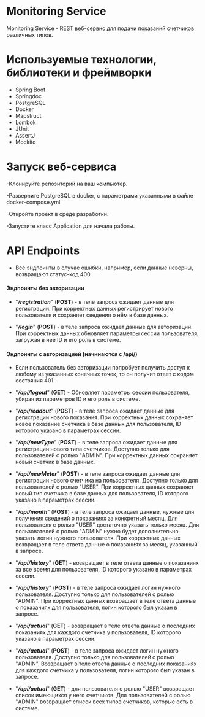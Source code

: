 # Monitoring Service
Monitoring Service - REST веб-сервис для подачи показаний счетчиков различных типов.

# Используемые технологии, библиотеки и фреймворки
- Spring Boot
- Springdoc
- PostgreSQL
- Docker
- Mapstruct
- Lombok
- JUnit
- AssertJ
- Mockito
# Запуск веб-сервиса
-Клонируйте репозиторий на ваш компьютер.

-Разверните PostgreSQL в docker, с параметрами указанными в файле docker-compose.yml

-Откройте проект в среде разработки.

-Запустите класс Application для начала работы.
# API Endpoints
- Все эндпоинты в случае ошибки, например, если данные неверны, возвращают статус-код 400.
#### Эндпоинты без авторизации

- "**_/registration_**" (**POST**) - в теле запроса ожидает данные для регистрации.
При корректных данных регистрирует нового пользователя и сохраняет сведения о нём в базе данных.


- "**_/login_**" (**POST**) - в теле запроса ожидает данные для авторизации.
При корректных данных обновляет параметры сессии пользователя, загружая в нее ID и его роль в системе.
#### Эндпоинты с авторизацией (начинаются с /api/)
- Если пользователь без авторизации попробует получить доступ к любому из указанных конечных точек, то он получит ответ с кодом состояния 401.


- "**_/api/logout_**" (**GET**) - Обновляет параметры сессии пользователя, убирая из параметров ID и его роль в системе.


- "**_/api/readout_**" (**POST**) - в теле запроса ожидает данные для регистрации нового показания.
При корректных данных сохраняет новое показание счетчика в базе данных для пользователя, ID которого указано в параметрах сессии.


- "**_/api/newType_**" (**POST**) - в теле запроса ожидает данные для регистрации нового типа счетчиков.
Доступно только для пользователей с ролью "ADMIN".
При корректных данных сохраняет новый счетчик в базе данных.


- "**_/api/newMeter_**" (**POST**) - в теле запроса ожидает данные для регистрации нового счетчика на пользователя.
Доступно только для пользователей с ролью "USER".
При корректных данных сохраняет новый тип счетчика в базе данных для пользователя, ID которого указано в параметрах сессии.


- "**_/api/month_**" (**POST**) - в теле запроса ожидает данные, нужные для получения сведений о показаниях за конкретный месяц.
Для пользователя с ролью "USER" достаточно указать только месяц.
Для пользователей с ролью "ADMIN" нужно будет дополнительно указать логин нужного пользователя.
При корректных данных возвращает в теле ответа данные о показаниях за месяц, указанный в запросе.


- "**_/api/history_**" (**GET**) - возвращает в теле ответа данные о показаниях за все время для пользователя, ID которого указано в параметрах сессии.


- "**_/api/history_**" (**POST**) - в теле запроса ожидает логин нужного пользователя.
Доступно только для пользователей с ролью "ADMIN".
При корректных данных возвращает в теле ответа данные о показаниях для пользователя, логин которого был указан в запросе.


- "**_/api/actual_**" (**GET**) - возвращает в теле ответа данные о последних показаниях для каждого счетчика у пользователя, ID которого указано в параметрах сессии.


- "**_/api/actual_**" (**POST**) - в теле запроса ожидает логин нужного пользователя.
Доступно только для пользователей с ролью "ADMIN".
Возвращает в теле ответа данные о последних показаниях для каждого счетчика у пользователя, логин которого был указан в запросе.


- "**_/api/actual_**" (**GET**) - для пользователя с ролью "USER" возвращает список имеющихся у него счетчиков.
Для пользователей с ролью "ADMIN" возвращает список всех типов счетчиков, которые есть в системе.